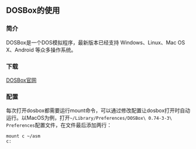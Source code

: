 DOSBox的使用
-----

### 简介
DOSBox是一个DOS模拟程序，最新版本已经支持 Windows、Linux、Mac OS X、Android 等众多操作系统。

### 下载
[DOSBox官网](https://www.dosbox.com/)

### 配置
每次打开dosbox都需要运行mount命令，可以通过修改配置让dosbox打开时自动运行。以MacOS为例，打开`~/Library/Preferences/DOSBox\ 0.74-3-3\ Preferences`配置文件，在文件最后添加两行：
```shell
mount c ~/asm
c:
```